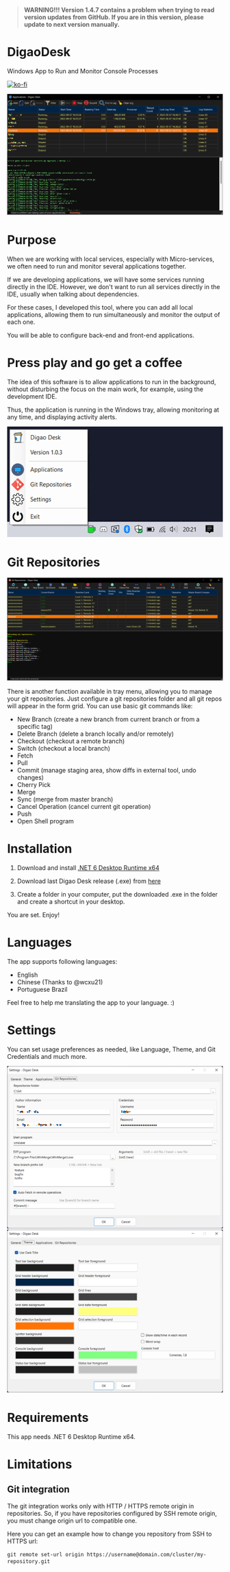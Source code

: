 > **WARNING!!! Version 1.4.7 contains a problem when trying to read version updates from GitHub. If you are in this version, please update to  next version manually.**

# DigaoDesk
Windows App to Run and Monitor Console Processes

[![ko-fi](https://ko-fi.com/img/githubbutton_sm.svg)](https://ko-fi.com/C0C53LVFN)

![Preview](images/preview.png)

# Purpose

When we are working with local services, especially with Micro-services, we often need to run and monitor several applications together.

If we are developing applications, we will have some services running directly in the IDE. However, we don't want to run all services directly in the IDE, usually when talking about dependencies.

For these cases, I developed this tool, where you can add all local applications, allowing them to run simultaneously and monitor the output of each one.

You will be able to configure back-end and front-end applications.

# Press play and go get a coffee

The idea of ​​this software is to allow applications to run in the background, without disturbing the focus on the main work, for example, using the development IDE.

Thus, the application is running in the Windows tray, allowing monitoring at any time, and displaying activity alerts.

![Tray](images/tray.png)

# Git Repositories

![GitRepos](images/gitrepos.png)

There is another function available in tray menu, allowing you to manage your git repositories. Just configure a git repositories folder and all git repos will appear in the form grid. You can use basic git commands like:

- New Branch (create a new branch from current branch or from a specific tag)
- Delete Branch (delete a branch locally and/or remotely)
- Checkout (checkout a remote branch)
- Switch (checkout a local branch)
- Fetch
- Pull
- Commit (manage staging area, show diffs in external tool, undo changes)
- Cherry Pick
- Merge
- Sync (merge from master branch)
- Cancel Operation (cancel current git operation)
- Push
- Open Shell program

# Installation

1. Download and install [.NET 6 Desktop Runtime x64](https://dotnet.microsoft.com/en-us/download/dotnet/6.0)

2. Download last Digao Desk release (.exe) from [here](https://github.com/digao-dalpiaz/DigaoDesk/releases/latest)

3. Create a folder in your computer, put the downloaded .exe in the folder and create a shortcut in your desktop.

You are set. Enjoy!

# Languages

The app supports following languages:

- English
- Chinese (Thanks to @wcxu21)
- Portuguese Brazil

Feel free to help me translating the app to your language. :)

# Settings

You can set usage preferences as needed, like Language, Theme, and Git Credentials and much more.

![Config](images/config_git.png)
![Config](images/config_theme.png)

# Requirements

This app needs .NET 6 Desktop Runtime x64.

# Limitations

## Git integration

The git integration works only with HTTP / HTTPS remote origin in repositories. So, if you have repositories configured by SSH remote origin, you must change origin url to compatible one.

Here you can get an example how to change you repository from SSH to HTTPS url:

```
git remote set-url origin https://username@domain.com/cluster/my-repository.git
```
